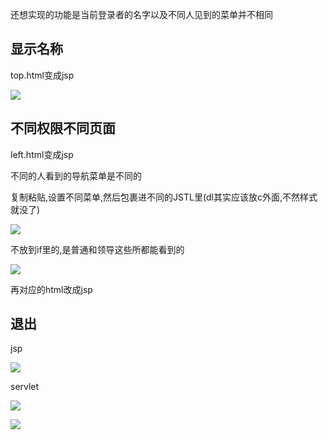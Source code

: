 还想实现的功能是当前登录者的名字以及不同人见到的菜单并不相同

## 显示名称

top.html变成jsp

![](https://sumomoriaty.oss-cn-beijing.aliyuncs.com/markdown/20190722154526.png)

## 不同权限不同页面

left.html变成jsp

不同的人看到的导航菜单是不同的

复制粘贴,设置不同菜单,然后包裹进不同的JSTL里(dl其实应该放c外面,不然样式就没了)

![](https://sumomoriaty.oss-cn-beijing.aliyuncs.com/markdown/20190722154839.png)

不放到if里的,是普通和领导这些所都能看到的

![](https://sumomoriaty.oss-cn-beijing.aliyuncs.com/markdown/20190722154915.png)

再对应的html改成jsp

## 退出

jsp

![](https://sumomoriaty.oss-cn-beijing.aliyuncs.com/markdown/20190722155313.png)

servlet

![](https://sumomoriaty.oss-cn-beijing.aliyuncs.com/markdown/20190722155444.png)

![](https://sumomoriaty.oss-cn-beijing.aliyuncs.com/markdown/20190722155017.png)